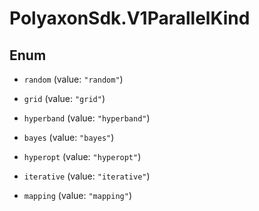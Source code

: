 # PolyaxonSdk.V1ParallelKind

## Enum


* `random` (value: `"random"`)

* `grid` (value: `"grid"`)

* `hyperband` (value: `"hyperband"`)

* `bayes` (value: `"bayes"`)

* `hyperopt` (value: `"hyperopt"`)

* `iterative` (value: `"iterative"`)

* `mapping` (value: `"mapping"`)


